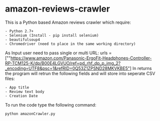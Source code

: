 # amazon-reviews-crawler

This is a Python based Amazon reviews crawler which require:

    - Python 2.7+
    - Selenium (Install - pip install selenium)
    - beautifulsoup4
    - Chromedriver (need to place in the same working directory)

As Input user need to pass single or multi URL: urls = [""https://www.amazon.com/Panasonic-ErgoFit-Headphones-Controller-RP-TCM125-K/dp/B00E4LGVUO/ref=pd_rhf_dp_p_img_2?_encoding=UTF8&psc=1&refRID=0Q53Z1ZPSND28MKVKBE5"] In returns the program will retrun the following fields and will store into seperate CSV files:

    - App title
    - Review text body
    - Creation Date
    
To run the code type the following command:

    python amazonCrawler.py
